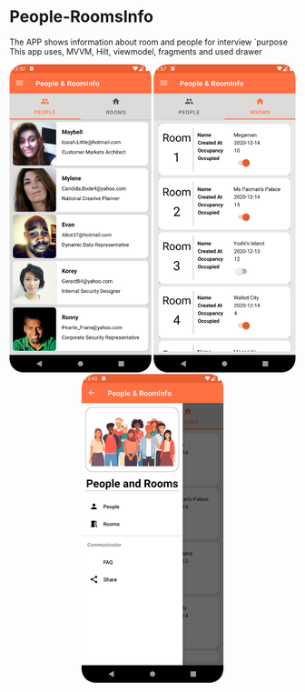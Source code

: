 # People-RoomsInfo
The APP shows information about room and people  for interview `purpose
This app uses, MVVM, Hilt, viewmodel, fragments and used drawer 
<p align="center">
  <img src="https://github.com/CodeInPractice001/People-RoomsInfo/blob/drawerAdded/people_image1.png" width="250"/>
  <img src="https://github.com/CodeInPractice001/People-RoomsInfo/blob/drawerAdded/Screenshot_20220713_135809.png" width="250"/>
  <img src="https://github.com/CodeInPractice001/People-RoomsInfo/blob/drawerAdded/drawer.png" width ="250"/>
</p>
<br>
<br>
